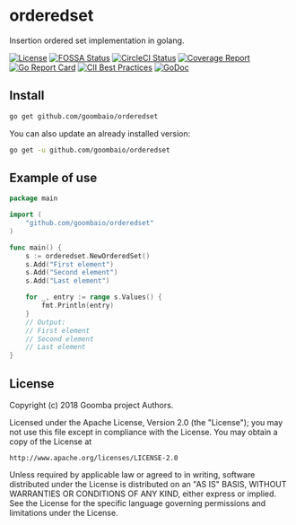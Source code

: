 # orderedset

Insertion ordered set implementation in golang.

[![License][License-Image]][License-URL]
[![FOSSA Status][FOSSA-Image]][FOSSA-URL]
[![CircleCI Status][CircleCI-Image]][CircleCI-URL]
[![Coverage Report][Coverage-Image]][Coverage-URL]
[![Go Report Card][GoReportCard-Image]][GoReportCard-URL]
[![CII Best Practices][CII-Image]][CII-URL]
[![GoDoc][GoDoc-Image]][GoDoc-URL]

## Install

```bash
go get github.com/goombaio/orderedset
```

You can also update an already installed version:

```bash
go get -u github.com/goombaio/orderedset
```

## Example of use

```go
package main

import (
    "github.com/goombaio/orderedset"
)

func main() {
    s := orderedset.NewOrderedSet()
    s.Add("First element")
    s.Add("Second element")
    s.Add("Last element")

    for _, entry := range s.Values() {
        fmt.Println(entry)
    }
    // Output:
    // First element
    // Second element
    // Last element
}
```

## License

Copyright (c) 2018 Goomba project Authors.

Licensed under the Apache License, Version 2.0 (the "License");
you may not use this file except in compliance with the License.
You may obtain a copy of the License at

    http://www.apache.org/licenses/LICENSE-2.0

Unless required by applicable law or agreed to in writing, software
distributed under the License is distributed on an "AS IS" BASIS,
WITHOUT WARRANTIES OR CONDITIONS OF ANY KIND, either express or implied.
See the License for the specific language governing permissions and
limitations under the License.

[License-Image]: https://img.shields.io/badge/License-Apache-blue.svg
[License-URL]: http://opensource.org/licenses/Apache
[FOSSA-Image]: https://app.fossa.io/api/projects/git%2Bgithub.com%2Fgoombaio%2Forderedset.svg?type=shield
[FOSSA-URL]: https://app.fossa.io/projects/git%2Bgithub.com%2Fgoombaio%2Forderedset?ref=badge_shield
[CircleCI-Image]: https://circleci.com/gh/goombaio/orderedset.svg?style=svg
[CircleCI-URL]: https://circleci.com/gh/goombaio/orderedset
[Coverage-Image]: https://codecov.io/gh/goombaio/orderedset/branch/master/graph/badge.svg
[Coverage-URL]: https://codecov.io/gh/goombaio/orderedset
[GoReportCard-Image]: https://goreportcard.com/badge/github.com/goombaio/orderedset
[GoReportCard-URL]: https://goreportcard.com/report/github.com/goombaio/orderedset
[CII-Image]: https://bestpractices.coreinfrastructure.org/projects/2184/badge
[CII-URL]: https://bestpractices.coreinfrastructure.org/projects/2184
[GoDoc-Image]: https://godoc.org/github.com/goombaio/orderedset?status.svg
[GoDoc-URL]: http://godoc.org/github.com/goombaio/orderedset
